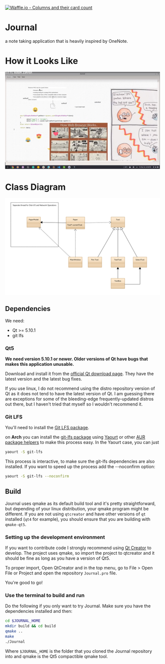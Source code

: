[![Waffle.io - Columns and their card count](https://badge.waffle.io/NotixApp/Journal.svg?columns=all)](https://waffle.io/NotixApp/Journal)

# Journal
a note taking application that is heavily inspired by OneNote.

# How it Looks Like
![Screenshot](/journal_screenshot.jpg)

# Class Diagram
![Class Diagram](/uml.png)

## Dependencies

We need:
* Qt >= 5.10.1
* git lfs

### Qt5
**We need version 5.10.1 or newer. Older versions of Qt have bugs that makes this application unusable.**

Download and install it from the [official Qt download page](https://www.qt.io/download-open-source/). They have the latest version and the latest bug fixes.

If you use linux, I do not recommend using the distro repository version of Qt as it does not tend to have the latest version of Qt. I am guessing there are exceptions for some of the bleeding-edge frequently-updated distros out there, but I haven't tried that myself so I wouldn't recommend it.

### Git LFS
You'll need to install the [Git LFS package](https://git-lfs.github.com/).

on **Arch** you can install the [git-lfs package](https://aur.archlinux.org/packages/git-lfs/) using [Yaourt](https://archlinux.fr/yaourt-en) or other [AUR package helpers](https://wiki.archlinux.org/index.php/AUR_helpers) to make this
process easy. In the Yaourt case, you can just

```bash
yaourt -S git-lfs
```

This process is interactive, to make sure the git-lfs dependencies are also installed.
If you want to speed up the process add the --noconfirm option:

```bash
yaourt -S git-lfs --noconfirm
```

## Build

Journal uses qmake as its default build tool and it's pretty straightforward, but depending of your linux distribution,
your qmake program might be different. If you are not using `qtcreator` and have other versions of `qt` installed
(`qt4` for example), you should ensure that you are building with `qmake-qt5`.


### Setting up the development environment
If you want to contribute code I strongly recommend using [Qt Creator](https://www.qt.io/ide/) to develop.
The project uses qmake, so import the project to qtcreator and it should be fine as long as you have a version of Qt5.

To proper import, Open QtCreator and in the top menu, go to File > Open File or Project and open the repository `Journal.pro` file.

You're good to go!

### Use the terminal to build and run
Do the following if you only want to try Journal.
Make sure you have the dependencies installed and then:

```bash
cd $JOURNAL_HOME
mkdir build && cd build
qmake ..
make
./Journal
```

Where `$JOURNAL_HOME` is the folder that you cloned the Journal repository into and qmake is the Qt5 compactible qmake tool.
